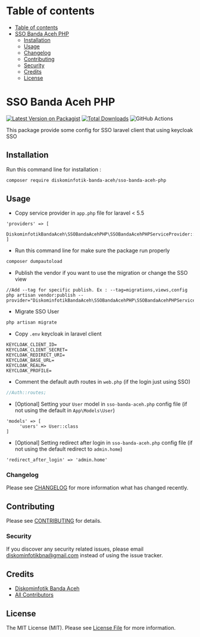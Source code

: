 Table of contents
=================
<!--ts-->
   * [Table of contents](#table-of-contents)
   * [SSO Banda Aceh PHP](#sso-banda-aceh-php)
      * [Installation](#installation)
      * [Usage](#usage)
      * [Changelog](#changelog)
      * [Contributing](#contributing)
      * [Security](#security)
      * [Credits](#credits)
      * [License](#license)
<!--te-->

# SSO Banda Aceh PHP
[![Latest Version on Packagist](https://img.shields.io/packagist/v/diskominfotik-banda-aceh/sso-banda-aceh-php.svg?style=flat-square)](https://packagist.org/packages/diskominfotik-banda-aceh/sso-banda-aceh-php)
[![Total Downloads](https://img.shields.io/packagist/dt/diskominfotik-banda-aceh/sso-banda-aceh-php.svg?style=flat-square)](https://packagist.org/packages/diskominfotik-banda-aceh/sso-banda-aceh-php)
![GitHub Actions](https://github.com/diskominfotik-banda-aceh/sso-banda-aceh-php/actions/workflows/main.yml/badge.svg)

This package provide some config for SSO laravel client that using keycloak SSO

## Installation

Run this command line for installation :

```bash
composer require diskominfotik-banda-aceh/sso-banda-aceh-php
```

## Usage
- Copy service provider in `app.php` file for laravel < 5.5
```
'providers' => [
    DiskominfotikBandaAceh\SSOBandaAcehPHP\SSOBandaAcehPHPServiceProvider::class
]
```
- Run this command line for make sure the package run properly
```bash
composer dumpautoload
```
- Publish the vendor if you want to use the migration or change the SSO view
```
//Add --tag for specific publish. Ex : --tag=migrations,views,config
php artisan vendor:publish --provider="DiskominfotikBandaAceh\SSOBandaAcehPHP\SSOBandaAcehPHPServiceProvider"
```
- Migrate SSO User
```bash
php artisan migrate
```
- Copy `.env` keycloak in laravel client
```
KEYCLOAK_CLIENT_ID=
KEYCLOAK_CLIENT_SECRET=
KEYCLOAK_REDIRECT_URI=
KEYCLOAK_BASE_URL=
KEYCLOAK_REALM=
KEYCLOAK_PROFILE=
```
- Comment the default auth routes in `web.php` (if the login just using SSO)
```php
//Auth::routes;
```
- [Optional] Setting your `User` model in `sso-banda-aceh.php` config file (if not using the default in `App\Models\User`)
```
'models' => [     
     'users' => User::class
]
```
- [Optional] Setting redirect after login in `sso-banda-aceh.php` config file (if not using the default redirect to `admin.home`)
```
'redirect_after_login' => 'admin.home'
```

### Changelog

Please see [CHANGELOG](CHANGELOG.md) for more information what has changed recently.

## Contributing

Please see [CONTRIBUTING](CONTRIBUTING.md) for details.

### Security

If you discover any security related issues, please email diskominfotikbna@gmail.com instead of using the issue tracker.

## Credits

-   [Diskominfotik Banda Aceh](https://github.com/diskominfotik-banda-aceh)
-   [All Contributors](../../contributors)

## License

The MIT License (MIT). Please see [License File](LICENSE.md) for more information.
